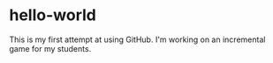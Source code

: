 # hello-world
This is my first attempt at using GitHub. I'm working on an incremental game for my students.
